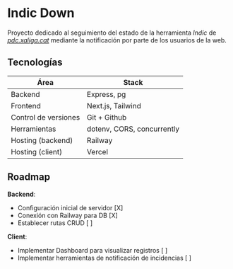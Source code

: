 # Indic Down

Proyecto dedicado al seguimiento del estado de la herramienta *Indic* de [*pdc.xaliga.cat*](https://pedc.xaliga.cat) mediante la notificación por parte de los usuarios de la web.

## Tecnologías

| Área                  | Stack                     |
| -----                 | -----------               |
| Backend               | Express, pg               |
| Frontend              | Next.js, Tailwind         |
| Control de versiones  | Git + Github              |
| Herramientas          | dotenv, CORS, concurrently|
| Hosting (backend)     | Railway                   |
| Hosting (client)      | Vercel                    |

## Roadmap

**Backend**:

- Configuración inicial de servidor [X]
- Conexión con Railway para DB [X]
- Establecer rutas CRUD [ ]

**Client**:

- Implementar Dashboard para visualizar registros [ ]
- Implementar herramientas de notificación de incidencias [ ]
